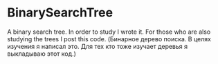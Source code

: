 # BinarySearchTree
A binary search tree. In order to study I wrote it. For those who are also studying the trees I post this code.
(Бинарное дерево поиска. В целях изучения я написал это. Для тех кто тоже изучает деревья я выкладываю этот код.)
